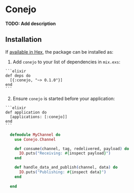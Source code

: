 # Conejo

**TODO: Add description**

## Installation

If [available in Hex](https://hex.pm/docs/publish), the package can be installed as:

  1. Add `conejo` to your list of dependencies in `mix.exs`:

    ```elixir
    def deps do
      [{:conejo, "~> 0.1.0"}]
    end
    ```

  2. Ensure `conejo` is started before your application:

    ```elixir
    def application do
      [applications: [:conejo]]
    end
    ```

  
  ```elixir
    defmodule MyChannel do
      use Conejo.Channel
  
      def consume(channel, tag, redelivered, payload) do
        IO.puts("Receiving: #{inspect payload}")
      end
  
      def handle_data_and_publish(channel, data) do
        IO.puts("Publishing: #{inspect data}")
      end
      
    end
    
  ```
